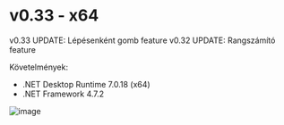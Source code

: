 # v0.33 - x64

v0.33 UPDATE: Lépésenként gomb feature
v0.32 UPDATE: Rangszámító feature

Követelmények:
- .NET Desktop Runtime 7.0.18 (x64)
- .NET Framework 4.7.2

![image](https://github.com/polini46corvinus/LepcsosMatrix/assets/160756175/2aa51aa3-9a11-44cd-b892-e3fc10524797)
